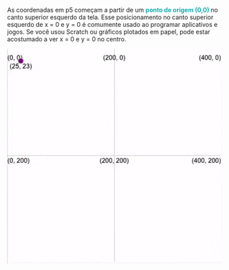 As coordenadas em p5 começam a partir de um <span style="color: #0faeb0; font-weight: bold;"> ponto de origem (0,0) </span> no canto superior esquerdo da tela. Esse posicionamento no canto superior esquerdo de x = 0 e y = 0 é comumente usado ao programar aplicativos e jogos. Se você usou Scratch ou gráficos plotados em papel, pode estar acostumado a ver x = 0 e y = 0 no centro.

![Um gif animado mostrando uma elipse se movendo pela tela. Suas coordenadas x e y atuais são exibidas à medida que ele se move.](images/coords_animation.gif)

